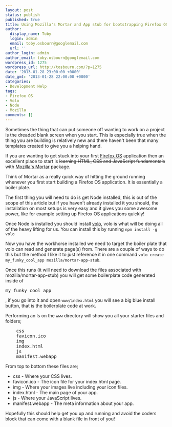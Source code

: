 ```yaml
---
layout: post
status: publish
published: true
title: Using Mozilla's Mortar and App stub for bootstrapping Firefox OS apps
author:
  display_name: Toby
  login: admin
  email: toby.osbourn@googlemail.com
  url: ''
author_login: admin
author_email: toby.osbourn@googlemail.com
wordpress_id: 1275
wordpress_url: http://tosbourn.com/?p=1275
date: '2013-01-28 23:00:00 +0000'
date_gmt: '2013-01-28 22:00:00 +0000'
categories:
- Development Help
tags:
- Firefox OS
- Volo
- Node
- Mozilla
comments: []
---
```

<p>Sometimes the thing that can put someone off wanting to work on a project is the dreaded blank screen when you start. This is especially true when the thing you are building is relatively new and there haven't been that many templates created to give you a helping hand.</p>
<p>If you are wanting to get stuck into your first <a href="http://tosbourn.com/category/firefox-os/">Firefox OS</a> application then an excellent place to start is <del>learning HTML, CSS and JavaScript fundamentals</del> with <a href="https://wiki.mozilla.org/Apps/Mortar">Mozilla's Mortar</a> package.</p>
<p>Think of Mortar as a really quick way of hitting the ground running whenever you first start building a Firefox OS application. It is essentially a boiler plate.</p>
<p>The first thing you will need to do is get Node installed, this is out of the scope of this article but if you haven't already installed it you should, the installation on most setups is very easy and it gives you some awesome power, like for example setting up Firefox OS applications quickly!</p>
<p>Once Node is installed you should install <a href="http://volojs.org/">volo</a>, volo is what will be doing all of the heavy lifting for us. You can install this by running <code>npm install -g volo</code></p>
<p>Now you have the workhorse installed we need to target the boiler plate that volo can read and generate page(s) from. There are a couple of ways to do this but the method I like it to just reference it in one command <code>volo create my_funky_cool_app mozilla/mortar-app-stub</code>.</p>
<p>Once this runs (it will need to download the files associated with mozilla/mortar-app-stub) you will get some boilerplate code generated inside of</p>
<pre>my_funky_cool_app</pre>
<p>, if you go into it and open <code>www/index.html</code> you will see a big blue install button, that is the boilerplate code at work.</p>
<p>Performing an ls on the <code>www</code> directory will show you all your starter files and folders;</p>
<pre>    css		
    favicon.ico	
    img		
    index.html	
    js		
    manifest.webapp</pre>
<p>From top to bottom these files are;</p>
<ul>
<li>css - Where your CSS lives.</li>
<li>favicon.ico - The icon file for your index.html page.</li>
<li>img - Where your images live including your icon files.</li>
<li>index.html - The main page of your app.</li>
<li>js - Where your JavaScript lives.</li>
<li>manifest.webapp - The meta information about your app.</li>
</ul>
<p>Hopefully this should help get you up and running and avoid the coders block that can come with a blank file in front of you!</p>
